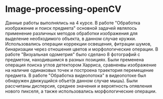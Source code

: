 # Image-processing-openCV
Данные работы выполнялись на 4 курсе. В работе "Обработка изображение и поиск предмета" основной задачей являлось применение различных методов обработки изображения для выделение необходимого объекта, в данном случае кружки. Использовались операции коррекции освещения, фитрации шумов, бинаризации через отношения цветов и морфологические операции. В работе "Визуальная одометрия" было сделано 8 фотографий с предметом, находившимся в разных позициях. Были пременена операция поиска углов детектором Харриса, сравненвы изображение на наличие одинаковых точек и построена траектория перемещение предмета. В работе "Обработка видеопотока" в видеопотоке был обнаружен движущийся объет(в данном случае мышь). Были рассчитаны дисперсия, среднее значения и вероятность опявления нового пикселя, а также использовались морфологические операции. 
